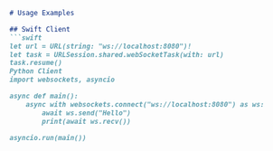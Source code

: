 ```markdown
# Usage Examples

## Swift Client
```swift
let url = URL(string: "ws://localhost:8080")!
let task = URLSession.shared.webSocketTask(with: url)
task.resume()
Python Client
import websockets, asyncio

async def main():
    async with websockets.connect("ws://localhost:8080") as ws:
        await ws.send("Hello")
        print(await ws.recv())

asyncio.run(main())